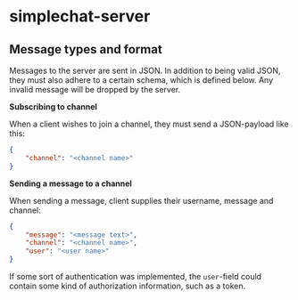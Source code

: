 # simplechat-server

## Message types and format

Messages to the server are sent in JSON. In addition to being valid JSON, they must also adhere to a certain schema, which is defined below. Any invalid message will be dropped by the server.

**Subscribing to channel**

When a client wishes to join a channel, they must send a JSON-payload like this:

```json
{
    "channel": "<channel name>"
}
```

**Sending a message to a channel**

When sending a message, client supplies their username, message and channel:

```json
{
    "message": "<message text>",
    "channel": "<channel name>",
    "user": "<user name>"
}
```
If some sort of authentication was implemented, the `user`-field could contain some kind of authorization information, such as a token.
